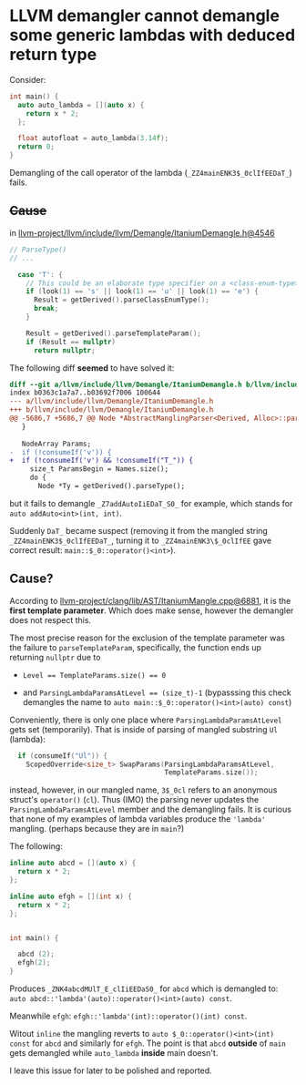 # LLVM demangler cannot demangle some generic lambdas with deduced return type

Consider:

```c++
int main() {
  auto auto_lambda = [](auto x) {
    return x * 2;
  };

  float autofloat = auto_lambda(3.14f);
  return 0;
}
```

Demangling of the call operator of the lambda (`_ZZ4mainENK3$_0clIfEEDaT_`) fails.

## ~~Cause~~

in [llvm-project/llvm/include/llvm/Demangle/ItaniumDemangle.h@4546](../sandbox/00-clang-ast/llvm-project/llvm/include/llvm/Demangle/ItaniumDemangle.h)

```c++
// ParseType()
// ...

  case 'T': {
    // This could be an elaborate type specifier on a <class-enum-type>.
    if (look(1) == 's' || look(1) == 'u' || look(1) == 'e') {
      Result = getDerived().parseClassEnumType();
      break;
    }

    Result = getDerived().parseTemplateParam();
    if (Result == nullptr)
      return nullptr;
```

The following diff **seemed** to have solved it:

```diff
diff --git a/llvm/include/llvm/Demangle/ItaniumDemangle.h b/llvm/include/llvm/Demangle/ItaniumDemangle.h
index b0363c1a7a7..b03692f7006 100644
--- a/llvm/include/llvm/Demangle/ItaniumDemangle.h
+++ b/llvm/include/llvm/Demangle/ItaniumDemangle.h
@@ -5686,7 +5686,7 @@ Node *AbstractManglingParser<Derived, Alloc>::parseEncoding(bool ParseParams) {
   }
 
   NodeArray Params;
-  if (!consumeIf('v')) {
+  if (!consumeIf('v') && !consumeIf("T_")) {
     size_t ParamsBegin = Names.size();
     do {
       Node *Ty = getDerived().parseType();
```

but it fails to demangle `_Z7addAutoIiEDaT_S0_` for example, which stands for
`auto addAuto<int>(int, int)`.

Suddenly `DaT_` became suspect (removing it from the mangled string `_ZZ4mainENK3$_0clIfEEDaT_`, turning it to `_ZZ4mainENK3\$_0clIfEE` gave correct result: `main::$_0::operator()<int>`).

## Cause?

According to [llvm-project/clang/lib/AST/ItaniumMangle.cpp@6881](../sandbox/00-clang-ast/llvm-project/clang/lib/AST/ItaniumMangle.cpp), it is the **first template parameter**.
Which does make sense, however the demangler does not respect this.

The most precise reason for the exclusion of the template parameter was the failure to 
`parseTemplateParam`, specifically, the function ends up returning `nullptr` due to 

* `Level == TemplateParams.size() == 0`

* and `ParsingLambdaParamsAtLevel == (size_t)-1` (bypasssing this check demangles the name to `auto main::$_0::operator()<int>(auto) const`)

Conveniently, there is only one place where `ParsingLambdaParamsAtLevel` gets set (temporarily).
That is inside of parsing of mangled substring `Ul` (lambda):

```c++
  if (consumeIf("Ul")) {
    ScopedOverride<size_t> SwapParams(ParsingLambdaParamsAtLevel,
                                      TemplateParams.size());
```

instead, however, in our mangled name, `3$_0cl` refers to an anonymous struct's `operator()` (`cl`).
Thus (IMO) the parsing never updates the `ParsingLambdaParamsAtLevel` member and the demangling fails. It is curious that none of my examples of lambda variables produce the `'lambda'` mangling.
(perhaps because they are in `main`?)

The following:


```c++
inline auto abcd = [](auto x) {
  return x * 2;
};

inline auto efgh = [](int x) {
  return x * 2;
};


int main() {

  abcd (2);
  efgh(2);
}
```
Produces `_ZNK4abcdMUlT_E_clIiEEDaS0_` for `abcd` which is demangled to:
`auto abcd::'lambda'(auto)::operator()<int>(auto) const`.

Meanwhile `efgh`: `efgh::'lambda'(int)::operator()(int) const`.

Witout `inline` the mangling reverts to `auto $_0::operator()<int>(int) const` for `abcd`
and similarly for `efgh`. The point is that `abcd` **outside** of `main` gets demangled while `auto_lambda` **inside** main doesn't. 

I leave this issue for later to be polished and reported.
